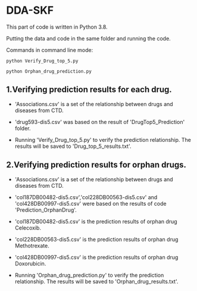 # DDA-SKF
This part of code is written in Python 3.8.

Putting the data and code in the same folder and running the code.

Commands in command line mode:

    python Verify_Drug_top_5.py

    python Orphan_drug_prediction.py

## 1.Verifying prediction results for each drug.

* 'Associations.csv' is a set of the relationship between drugs and diseases from CTD.

* 'drug593-dis5.csv' was based on the result of 'DrugTop5_Prediction' folder.

* Running 'Verify_Drug_top_5.py' to verify the prediction relationship. The results will be saved to 'Drug_top_5_results.txt'.

## 2.Verifying prediction results for orphan drugs.

* 'Associations.csv' is a set of the relationship between drugs and diseases from CTD.

* 'col187DB00482-dis5.csv','col228DB00563-dis5.csv' and 'col428DB00997-dis5.csv' were based on the results of code 'Prediction_OrphanDrug'.

* 'col187DB00482-dis5.csv' is the prediction results of orphan drug Celecoxib.

* 'col228DB00563-dis5.csv' is the prediction results of orphan drug Methotrexate.

* 'col428DB00997-dis5.csv' is the prediction results of orphan drug Doxorubicin.

* Running 'Orphan_drug_prediction.py' to verify the prediction relationship. The results will be saved to 'Orphan_drug_results.txt'.



